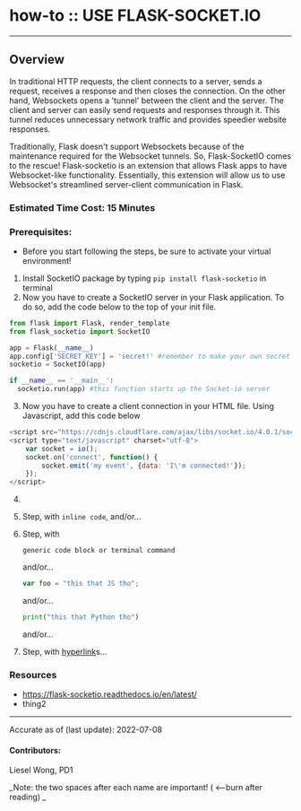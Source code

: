 # how-to :: USE FLASK-SOCKET.IO
---
## Overview
In traditional HTTP requests, the client connects to a server, sends a request, receives a response and then closes the connection. On the other hand, Websockets opens a 'tunnel' between the client and the server. The client and server can easily send requests and responses through it. This tunnel reduces unnecessary network traffic and provides speedier website responses.

Traditionally, Flask doesn't support Websockets because of the maintenance required for the Websocket tunnels. So, Flask-SocketIO comes to the rescue! Flask-socketio is an extension that allows Flask apps to have Websocket-like functionality. Essentially, this extension will allow us to use Websocket's streamlined server-client communication in Flask.

### Estimated Time Cost: 15 Minutes

### Prerequisites:

- Before you start following the steps, be sure to activate your virtual environment!

1. Install SocketIO package by typing `pip install flask-socketio` in terminal
2. Now you have to create a SocketIO server in your Flask application. To do so, add the code below to the top of your init file.
  ```python
from flask import Flask, render_template
from flask_socketio import SocketIO

app = Flask(__name__)
app.config['SECRET_KEY'] = 'secret!' #remember to make your own secret key
socketio = SocketIO(app)

if __name__ == '__main__':
    socketio.run(app) #this function starts up the Socket-io server
  ```
3. Now you have to create a client connection in your HTML file. Using Javascript, add this code below
```javascript
<script src="https://cdnjs.cloudflare.com/ajax/libs/socket.io/4.0.1/socket.io.js" integrity="sha512-q/dWJ3kcmjBLU4Qc47E4A9kTB4m3wuTY7vkFJDTZKjTs8jhyGQnaUrxa0Ytd0ssMZhbNua9hE+E7Qv1j+DyZwA==" crossorigin="anonymous"></script>
<script type="text/javascript" charset="utf-8">
    var socket = io();
    socket.on('connect', function() {
        socket.emit('my event', {data: 'I\'m connected!'});
    });
</script>
```
4. 

2. Step, with `inline code`, and/or...
1. Step, with
    ```
    generic code block or terminal command
    ```
   and/or...
    ```javascript
    var foo = "this that JS tho";
    ```
   and/or...
    ```python
    print("this that Python tho")
    ```
   and/or...
1. Step, with [hyperlink](https://xkcd.com)s...


### Resources
* https://flask-socketio.readthedocs.io/en/latest/
* thing2

---

Accurate as of (last update): 2022-07-08

#### Contributors:
Liesel Wong, PD1  

_Note: the two spaces after each name are important! ( <--burn after reading)  _
